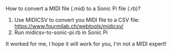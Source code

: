 How to convert a MIDI file (.mid) to a Sonic Pi file (.rb)?
1. Use MIDICSV to convert you MIDI file to a CSV file: https://www.fourmilab.ch/webtools/midicsv/
2. Run midicsv-to-sonic-pi.rb in Sonic Pi

It worked for me, I hope it will work for you, I'm not a MIDI expert!
